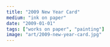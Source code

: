 ```yaml
---
title: "2009 New Year Card"
medium: "ink on paper"
date: "2009-01-01"
tags: ["works on paper", "painting"]
image: "art/2009-new-year-card.jpg"
---
```

